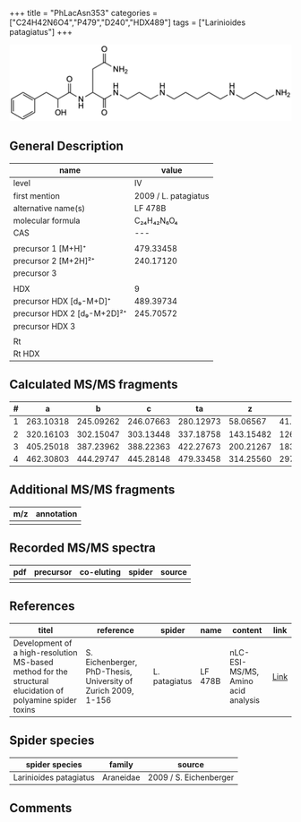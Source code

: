 +++
title = "PhLacAsn353"
categories = ["C24H42N6O4","P479","D240","HDX489"]
tags = ["Larinioides patagiatus"]
+++

![](/img/PhLacAsn353.png)

## General Description

| name                        | value                |
|-----------------------------|----------------------|
| level                       | IV                   |
| first mention               | 2009 / L. patagiatus |
| alternative name(s)         | LF 478B              |
| molecular formula           | C₂₄H₄₂N₆O₄           |
| CAS                         | ---                  |
|                             |                      |
| precursor 1 [M+H]⁺          | 479.33458            |
| precursor 2 [M+2H]²⁺        | 240.17120            |
| precursor 3                 |                      |
|                             |                      |
| HDX                         | 9                    |
| precursor HDX   [d₉-M+D]⁺   | 489.39734            |
| precursor HDX 2 [d₉-M+2D]²⁺ | 245.70572            |
| precursor HDX 3             |                      |
|                             |                      |
| Rt                          |                      |
| Rt HDX                      |                      |

## Calculated MS/MS fragments

| # | a         | b         | c         | ta        | z         | y         | tz        |
|---|-----------|-----------|-----------|-----------|-----------|-----------|-----------|
| 1 | 263.10318 | 245.09262 | 246.07663 | 280.12973 | 58.06567  | 41.03912  | 75.09222  |
| 2 | 320.16103 | 302.15047 | 303.13448 | 337.18758 | 143.15482 | 126.12827 | 160.18137 |
| 3 | 405.25018 | 387.23962 | 388.22363 | 422.27673 | 200.21267 | 183.18612 | 217.23922 |
| 4 | 462.30803 | 444.29747 | 445.28148 | 479.33458 | 314.25560 | 297.22905 | 331.28215 |

## Additional MS/MS fragments

| m/z       | annotation |
|-----------|------------|
|           |            |

## Recorded MS/MS spectra

| pdf | precursor | co-eluting | spider    | source                              |
|-----|-----------|------------|-----------|-------------------------------------|
|     |           |            |           |                                     |

## References

| titel                                                                                                      | reference                                                     | spider        | name    | content                            | link                                                               |
|------------------------------------------------------------------------------------------------------------|---------------------------------------------------------------|---------------|---------|------------------------------------|--------------------------------------------------------------------|
| Development of a high-resolution MS-based method for the structural elucidation of polyamine spider toxins | S. Eichenberger, PhD-Thesis, University of Zurich 2009, 1-156 | L. patagiatus | LF 478B | nLC-ESI-MS/MS, Amino acid analysis | [Link](https://www.zora.uzh.ch/id/eprint/12787/1/Eichenberger.pdf) |

## Spider species

| spider species         | family    | source                 |
|------------------------|-----------|------------------------|
| Larinioides patagiatus | Araneidae | 2009 / S. Eichenberger |

## Comments